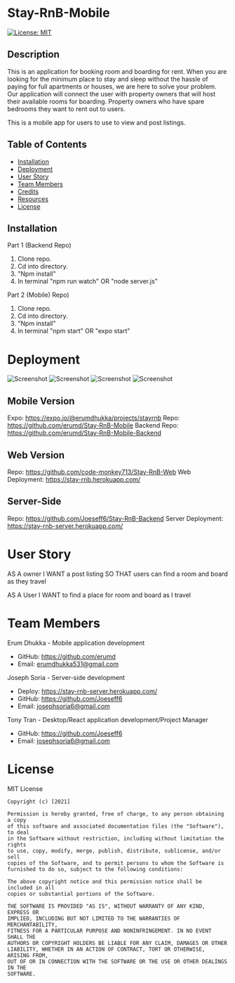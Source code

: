 # Stay-RnB-Mobile

[![License: MIT](https://img.shields.io/badge/License-MIT-yellow.svg)](https://opensource.org/licenses/MIT)

## Description

This is an application for booking room and boarding for rent. When you are looking for the minimum place to stay and sleep without the hassle of paying for full apartments or houses, we are here to solve your problem. Our application will connect the user with property owners that will host their available rooms for boarding. Property owners who have spare bedrooms they want to rent out to users. 

This is a mobile app for users to use to view and post listings. 

## Table of Contents

- [Installation](#installation)
- [Deployment](#deployment)
- [User Story](#userstory)
- [Team Members](#teammembers)
- [Credits](#credits)
- [Resources](#resources)
- [License](#license)

## Installation

Part 1 (Backend Repo)

1. Clone repo.
2. Cd into directory.
3. "Npm install"
4. In terminal "npm run watch" OR "node server.js"

Part 2 (Mobile) Repo)

1. Clone repo.
2. Cd into directory.
3. "Npm install"
4. In terminal "npm start" OR "expo start"

# Deployment

![Screenshot](./images/photo1.png)
![Screenshot](./images/photo2.png)
![Screenshot](./images/photo3.png)
![Screenshot](./images/photo4.png)

## Mobile Version

Expo: https://expo.io/@erumdhukka/projects/stayrnb
Repo: https://github.com/erumd/Stay-RnB-Mobile
Backend Repo: https://github.com/erumd/Stay-RnB-Mobile-Backend

## Web Version

Repo: https://github.com/code-monkey713/Stay-RnB-Web
Web Deployment: https://stay-rnb.herokuapp.com/

## Server-Side

Repo: https://github.com/Joeseff6/Stay-RnB-Backend
Server Deployment: https://stay-rnb-server.herokuapp.com/

# User Story

AS A owner
I WANT a post listing
SO THAT users can find a room and board as they travel

AS A User
I WANT to find a place for room and board as I travel

# Team Members

Erum Dhukka - Mobile application development

- GitHub: https://github.com/erumd
- Email: erumdhukka531@gmail.com

Joseph Soria - Server-side development

- Deploy: https://stay-rnb-server.herokuapp.com/
- GitHub: https://github.com/Joeseff6
- Email: josephsoria6@gmail.com

Tony Tran - Desktop/React application development/Project Manager

- GitHub: https://github.com/Joeseff6
- Email: josephsoria6@gmail.com

# License

MIT License

    Copyright (c) [2021]

    Permission is hereby granted, free of charge, to any person obtaining a copy
    of this software and associated documentation files (the "Software"), to deal
    in the Software without restriction, including without limitation the rights
    to use, copy, modify, merge, publish, distribute, sublicense, and/or sell
    copies of the Software, and to permit persons to whom the Software is
    furnished to do so, subject to the following conditions:

    The above copyright notice and this permission notice shall be included in all
    copies or substantial portions of the Software.

    THE SOFTWARE IS PROVIDED "AS IS", WITHOUT WARRANTY OF ANY KIND, EXPRESS OR
    IMPLIED, INCLUDING BUT NOT LIMITED TO THE WARRANTIES OF MERCHANTABILITY,
    FITNESS FOR A PARTICULAR PURPOSE AND NONINFRINGEMENT. IN NO EVENT SHALL THE
    AUTHORS OR COPYRIGHT HOLDERS BE LIABLE FOR ANY CLAIM, DAMAGES OR OTHER
    LIABILITY, WHETHER IN AN ACTION OF CONTRACT, TORT OR OTHERWISE, ARISING FROM,
    OUT OF OR IN CONNECTION WITH THE SOFTWARE OR THE USE OR OTHER DEALINGS IN THE
    SOFTWARE.
